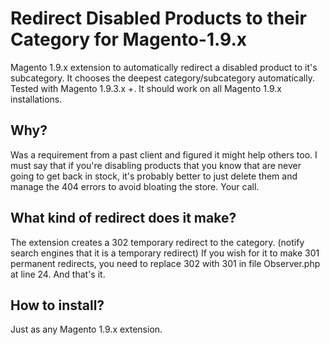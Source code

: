 # Redirect Disabled Products to their Category for Magento-1.9.x

Magento 1.9.x extension to automatically redirect a disabled product to it's subcategory. It chooses the deepest category/subcategory automatically.
Tested with Magento 1.9.3.x +. It should work on all Magento 1.9.x installations.

## Why?
Was a requirement from a past client and figured it might help others too.
I must say that if you're disabling products that you know that are never going to get back in stock, it's probably better to just delete them and manage the 404 errors to avoid bloating the store. Your call.

## What kind of redirect does it make?
The extension creates a 302 temporary redirect to the category. (notify search engines that it is a temporary redirect)
If you wish for it to make 301 permanent redirects, you need to replace 302 with 301 in file Observer.php at line 24. And that's it.

## How to install?
Just as any Magento 1.9.x extension.
